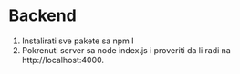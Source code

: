 # Backend

1. Instalirati sve pakete sa npm I
2. Pokrenuti server sa node index.js i proveriti da li radi na http://localhost:4000.
